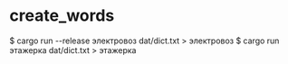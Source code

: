 # create_words

$ cargo run --release электровоз dat/dict.txt > электровоз
$ cargo run этажерка dat/dict.txt > этажерка
